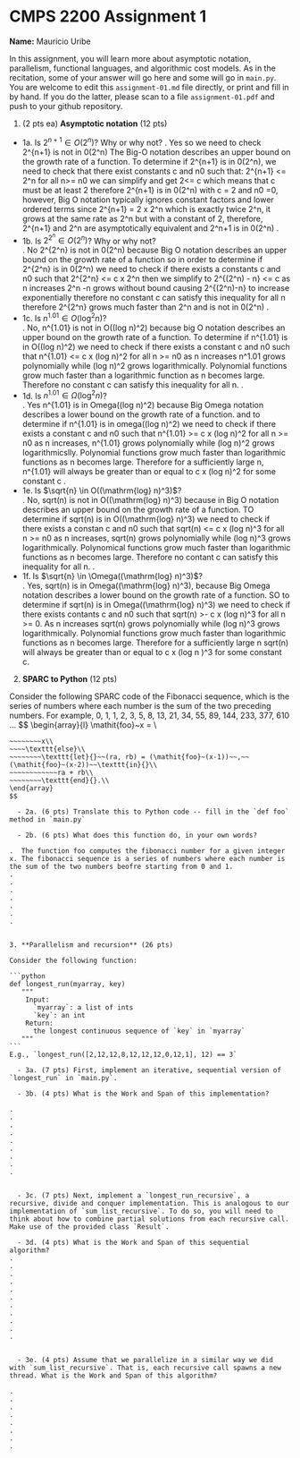 

# CMPS 2200 Assignment 1

**Name:** Mauricio Uribe


In this assignment, you will learn more about asymptotic notation, parallelism, functional languages, and algorithmic cost models. As in the recitation, some of your answer will go here and some will go in `main.py`. You are welcome to edit this `assignment-01.md` file directly, or print and fill in by hand. If you do the latter, please scan to a file `assignment-01.pdf` and push to your github repository. 
  
  

1. (2 pts ea) **Asymptotic notation** (12 pts)

  - 1a. Is $2^{n+1} \in O(2^n)$? Why or why not? 
.  Yes so we need to check 2^{n+1} is not in 0(2^n) The Big-O notation describes an upper bound on the growth rate of a function. To determine if 2^{n+1} is in 0(2^n), we need to check that there exist constants c and n0 such that: 2^{n+1} <= 2^n for all n>= n0 we can simplify and get 2<= c which means that c must be at least 2 therefore 2^{n+1} is in 0(2^n) with c = 2 and n0 =0, however, Big O notation typically ignores constant factors and lower ordered terms since 2^{n+1} = 2 x 2^n which is exactly twice 2^n, it grows at the same rate as 2^n but with a constant of 2, therefore, 2^{n+1} and 2^n are asymptotically equivalent and 2^n+1 is in 0(2^n)
.  
  - 1b. Is $2^{2^n} \in O(2^n)$? Why or why not?     
.  No 2^{2^n} is not in 0(2^n) because Big O notation describes an upper bound on the growth rate of a function so in order to determine if 2^{2^n} is in 0(2^n) we need to check if there exists a constants c and n0 such that 2^{2^n} <= c x 2^n then we simplify to 2^{(2^n) - n} <= c as n increases 2^n -n grows without bound causing 2^{(2^n)-n} to increase exponentially therefore no constant c can satisfy this inequality for all n therefore 2^{2^n} grows much faster than 2^n and is not in 0(2^n)
.  
  - 1c. Is $n^{1.01} \in O(\mathrm{log}^2 n)$?    
.  No, n^{1.01} is not in O((log n)^2) because big O notation describes an upper bound on the growth rate of a function. To determine if n^{1.01} is in O((log n)^2) we need to check if there exists a constant c and n0 such that n^{1.01} <= c x (log n)^2 for all n >= n0 as n increases n^1.01 grows polynomially while (log n)^2 grows logarithmically. Polynomial functions grow much faster than a logarithmic function as n becomes large. Therefore no constant c can satisfy this inequality for all n.
.  
  - 1d. Is $n^{1.01} \in \Omega(\mathrm{log}^2 n)$?  
.  Yes n^{1.01} is in Omega((log n)^2) because Big Omega notation describes a lower bound on the growth rate of a function. and to determine if n^{1.01} is in omega((log n)^2) we need to check if there exists a constant c and n0 such that n^{1.01} >= c x (log n)^2 for all n >= n0 as n increases, n^{1.01} grows polynomially while (log n)^2 grows logarithmicslly. Polynomial functions grow much faster than logarithmic functions as n becomes large. Therefore for a sufficiently large n, n^{1.01} will always be greater than or equal to c x (log n)^2 for some constant c
.   
  - 1e. Is $\sqrt{n} \in O((\mathrm{log} n)^3)$?  
.  No, sqrt(n) is not in O((\mathrm{log} n)^3) because in Big O notation describes an upper bound on the growth rate of a function. TO determine if sqrt(n) is in O((\mathrm{log} n)^3) we need to check if there exists a constan c and n0 such that sqrt(n) <= c x (log n)^3 for all n >= n0 as n increases, sqrt(n) grows polynomially while (log n)^3 grows logarithmically. Polynomical functions grow much faster than logarithmic functions as n becomes large. Therefore no contant c can satisfy this inequality for all n.
.  
  - 1f. Is $\sqrt{n} \in \Omega((\mathrm{log} n)^3)$?  
.  Yes, sqrt(n) is in Omega((\mathrm{log} n)^3), because Big Omega notation describes a lower bound on the growth rate of a function. SO to determine if sqrt(n) is in Omega((\mathrm{log} n)^3) we need to check if there exists contants c and n0 such that sqrt(n) >- c x (log n)^3 for all n >= 0. As n increases sqrt(n) grows polynomially while (log n)^3 grows logarithmically. Polynomial functions grow much faster than logarithmic functions as n becomes large. Therefore for a sufficiently large n sqrt(n) will always be greater than or equal to c x (log n )^3 for some constant c.

2. **SPARC to Python** (12 pts)

Consider the following SPARC code of the Fibonacci sequence, which is the series of numbers where each number is the sum of the two preceding numbers. For example, 0, 1, 1, 2, 3, 5, 8, 13, 21, 34, 55, 89, 144, 233, 377, 610 ... 
$$
\begin{array}{l}
\mathit{foo}~x =   \\
~~~~\texttt{if}{}~~x \le 1~~\texttt{then}{}\\
~~~~~~~~x\\   
~~~~\texttt{else}\\
~~~~~~~~\texttt{let}{}~~(ra, rb) = (\mathit{foo}~(x-1))~~,~~(\mathit{foo}~(x-2))~~\texttt{in}{}\\  
~~~~~~~~~~~~ra + rb\\  
~~~~~~~~\texttt{end}{}.\\
\end{array}
$$ 

  - 2a. (6 pts) Translate this to Python code -- fill in the `def foo` method in `main.py`  

  - 2b. (6 pts) What does this function do, in your own words?  

.  The function foo computes the fibonacci number for a given integer x. The fibonacci sequence is a series of numbers where each number is the sum of the two numbers beofre starting from 0 and 1.
.  
.  
.  
.  
.  
.  
.  
  

3. **Parallelism and recursion** (26 pts)

Consider the following function:  

```python
def longest_run(myarray, key)
   """
    Input:
      `myarray`: a list of ints
      `key`: an int
    Return:
      the longest continuous sequence of `key` in `myarray`
   """
```
E.g., `longest_run([2,12,12,8,12,12,12,0,12,1], 12) == 3`  
 
  - 3a. (7 pts) First, implement an iterative, sequential version of `longest_run` in `main.py`.  

  - 3b. (4 pts) What is the Work and Span of this implementation?  

.  
.  
.  
.  
.  
.  
.  
.  
.  


  - 3c. (7 pts) Next, implement a `longest_run_recursive`, a recursive, divide and conquer implementation. This is analogous to our implementation of `sum_list_recursive`. To do so, you will need to think about how to combine partial solutions from each recursive call. Make use of the provided class `Result`.   

  - 3d. (4 pts) What is the Work and Span of this sequential algorithm?  
.  
.  
.  
.  
.  
.  
.  
.  
.  
.  
.  


  - 3e. (4 pts) Assume that we parallelize in a similar way we did with `sum_list_recursive`. That is, each recursive call spawns a new thread. What is the Work and Span of this algorithm?  

.  
.  
.  
.  
.  
.  
.  
.  

